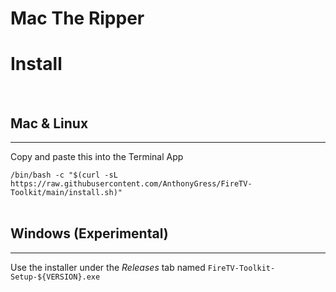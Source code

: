 # Mac The Ripper




# Install

<br>

## Mac & Linux

<hr>

Copy and paste this into the Terminal App

`/bin/bash -c "$(curl -sL https://raw.githubusercontent.com/AnthonyGress/FireTV-Toolkit/main/install.sh)"`
<br><br>

## Windows (Experimental)

<hr>

Use the installer under the _Releases_ tab named `FireTV-Toolkit-Setup-${VERSION}.exe`
